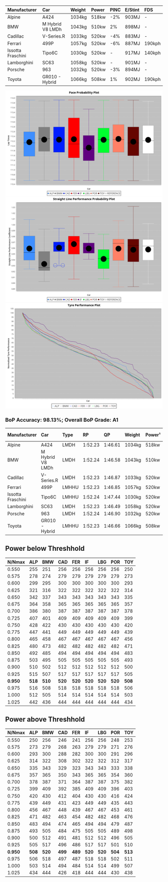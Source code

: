 |Manufacturer|Car|Weight|Power|PINC|E/Stint|FDS|
|:-|:-|:-|:-|:-|:-|:-|
|Alpine|A424|1034kg|518kw|-2%|903MJ|-|
|BMW|M Hybrid V8 LMDh|1043kg|510kw|2%|898MJ|-|
|Cadillac|V-Series.R|1033kg|520kw|-4%|883MJ|-|
|Ferrari|499P|1057kg|520kw|-6%|887MJ|190kph|
|Issotta Fraschini|Tipo6C|1030kg|520kw|-|917MJ|140kph|
|Lamborghini|SC63|1058kg|520kw|-|901MJ|-|
|Porsche|963|1032kg|520kw|-3%|894MJ|-|
|Toyota|GR010 - Hybrid|1066kg|508kw|1%|902MJ|190kph|

![PACECHART](./IMG/AUTO.png)
![STRAIGHTLINEPERFORMANCECHART](./IMG/AUTO_sp.png)
![TYREPERFORMANCECHART](./IMG/AUTO_tw.png)

### BoP Accuracy: 98.13%; Overall BoP Grade: A1
|Manufacturer|Car|Type|RP|QP|Weight|Power¹|Threshhold|PINC|Power²|E/Stint|AVG Vmax|FDS|RDLC|L/Stint|BOP-Grade|ModelAccuracy|ModelPoints|Match%|
|:-|:-|:-|:-|:-|:-|:-|:-|:-|:-|:-|:-|:-|:-|:-|:-|:-|:-|:-|
|Alpine|A424|LMDH|1:52.23|1:46.61|1034kg|518kw|210.0kph|-2%|508kw|903MJ|281.26kph|-|1.02|35|~A1|81.46%|523|100.00%|
|BMW|M Hybrid V8 LMDh|LMDH|1:52.24|1:46.58|1043kg|510kw|210.0kph|2%|520kw|898MJ|277.52kph|-|1.03|34|~A1|98.60%|1690|100.00%|
|Cadillac|V-Series.R|LMDH|1:52.23|1:46.87|1033kg|520kw|210.0kph|-4%|499kw|883MJ|280.35kph|-|1.03|35|~A1|98.38%|1765|97.06%|
|Ferrari|499P|LMHHU|1:52.23|1:46.85|1057kg|520kw|210.0kph|-6%|489kw|887MJ|280.63kph|190kph|1.03|35|~A1|92.24%|2247|100.00%|
|Issotta Fraschini|Tipo6C|LMHHU|1:52.24|1:47.44|1030kg|520kw|210.0kph|-|520kw|917MJ|282.02kph|140kph|1.08|34|+A2|66.67%|96|92.42%|
|Lamborghini|SC63|LMDH|1:52.23|1:46.49|1058kg|520kw|210.0kph|-|520kw|901MJ|278.45kph|-|1.03|34|~A1|96.77%|419|95.56%|
|Porsche|963|LMDH|1:52.24|1:46.90|1032kg|520kw|210.0kph|-3%|504kw|894MJ|281.10kph|-|1.03|35|~A1|96.81%|5438|100.00%|
|Toyota|GR010 - Hybrid|LMHHU|1:52.23|1:46.66|1066kg|508kw|210.0kph|1%|513kw|902MJ|279.96kph|190kph|1.03|35|~A1|86.04%|1751|100.00%|

## Power below Threshhold
|N/Nmax|ALP|BMW|CAD|FER|IF|LBG|POR|TOY|
|:-|:-|:-|:-|:-|:-|:-|:-|:-|
|0.550|255|251|256|256|256|256|256|250|
|0.575|278|274|279|279|279|279|279|273|
|0.600|299|295|300|300|300|300|300|293|
|0.625|321|316|322|322|322|322|322|314|
|0.650|342|337|343|343|343|343|343|335|
|0.675|364|358|365|365|365|365|365|357|
|0.700|386|380|387|387|387|387|387|378|
|0.725|407|401|409|409|409|409|409|399|
|0.750|428|422|430|430|430|430|430|420|
|0.775|447|441|449|449|449|449|449|439|
|0.800|465|458|467|467|467|467|467|456|
|0.825|480|473|482|482|482|482|482|471|
|0.850|492|485|494|494|494|494|494|483|
|0.875|503|495|505|505|505|505|505|493|
|0.900|510|502|512|512|512|512|512|500|
|0.925|515|507|517|517|517|517|517|505|
|**0.950**|**518**|**510**|**520**|**520**|**520**|**520**|**520**|**508**|
|0.975|516|508|518|518|518|518|518|506|
|1.000|512|505|514|514|514|514|514|503|
|1.025|442|436|444|444|444|444|444|434|

## Power above Threshhold
|N/Nmax|ALP|BMW|CAD|FER|IF|LBG|POR|TOY|
|:-|:-|:-|:-|:-|:-|:-|:-|:-|
|0.550|250|256|246|241|256|256|248|253|
|0.575|273|279|268|263|279|279|271|276|
|0.600|293|300|288|282|300|300|291|296|
|0.625|314|322|308|302|322|322|312|317|
|0.650|335|343|329|323|343|343|333|338|
|0.675|357|365|350|343|365|365|354|360|
|0.700|378|387|371|364|387|387|375|382|
|0.725|399|409|392|385|409|409|396|403|
|0.750|420|430|412|404|430|430|416|424|
|0.775|439|449|431|423|449|449|435|443|
|0.800|456|467|448|439|467|467|453|461|
|0.825|471|482|463|454|482|482|468|476|
|0.850|483|494|474|465|494|494|479|487|
|0.875|493|505|484|475|505|505|489|498|
|0.900|500|512|491|481|512|512|496|505|
|0.925|505|517|496|486|517|517|501|510|
|**0.950**|**508**|**520**|**499**|**489**|**520**|**520**|**504**|**513**|
|0.975|506|518|497|487|518|518|502|511|
|1.000|503|514|494|484|514|514|499|507|
|1.025|434|444|426|418|444|444|430|438|
